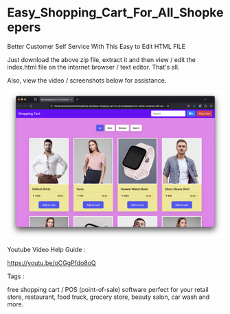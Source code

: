 # Easy_Shopping_Cart_For_All_Shopkeepers
Better Customer Self Service With This Easy to Edit HTML FILE

Just download the above zip file, extract it and then view / edit the index.html file on the internet browser / text editor. That's all.

Also, view the video / screenshots below for assistance.

![Alt Text](https://github.com/linuxguist/Easy_Shopping_Cart_For_All_Shopkeepers/blob/main/Shopping_Cart.png "Image Title")

Youtube Video Help Guide : 

https://youtu.be/oCGgPfdo8oQ

Tags :

free shopping cart / POS (point-of-sale) software perfect for your retail store, restaurant, food truck, grocery store, beauty salon, car wash and more.

